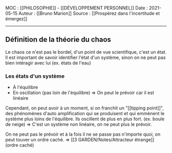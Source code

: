 MOC : [[PHILOSOPHIE]] - [[DÉVELOPPEMENT PERSONNEL]]
Date : 2021-05-15
Auteur : [[Bruno Marion]]
Source : [[Prospérez dans l'incertitude et émergez]]
***

## Définition de la théorie du chaos 
Le chaos ce n'est pas le bordel, d'un point de vue scientifique, c'est un état.
Il est important de savoir identifier l'état d'un système, sinon on ne peut pas bien intéragir avec lui (ex. états de l'eau)

### Les états d'un système
- À l'équilibre
- En oscillation (pas loin de l'équilibre)
=> On peut le prévoir car il est linéaire

Cependant, on peut avoir à un moment, si on franchit un "[[tipping point]]", des phénomènes d'auto amplification qui se produisent et qui emmènent le système plus loins de l'équilibre. 
Ils oscillent de plus en plus fort. (ex. boule de neige)
=> C'est un système non linéaire, on ne peut plus le prévoir.

On ne peut pas le prévoir et à la fois il ne se passe pas n'importe quoi, on peut touver un ordre caché. => [[3 GARDEN/Notes/Attracteur étrange]] (ordre caché)